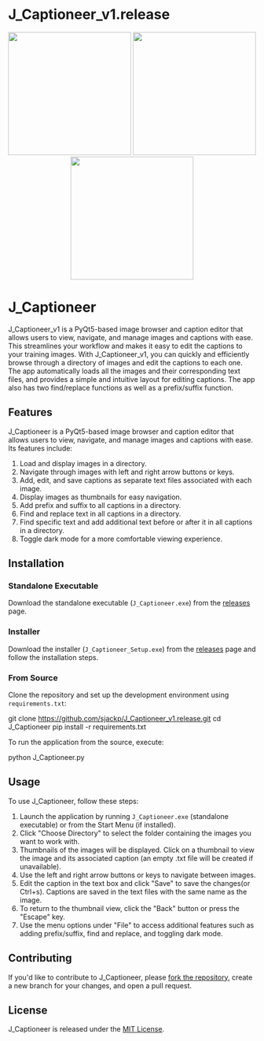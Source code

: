 # J_Captioneer_v1.release

<div align="center">
  <img src="https://tinypic.host/images/2023/03/29/jc1.jpg" width="250"/>
  <img src="https://tinypic.host/images/2023/03/29/jc2.jpg" width="250"/> 
  <img src="https://tinypic.host/images/2023/03/29/jc3.jpg" width="250"/>
</div>

# J_Captioneer

J_Captioneer_v1 is a PyQt5-based image browser and caption editor that allows users to view, navigate, and manage images and captions with ease. This streamlines your workflow and makes it easy to edit the captions to your training images. With J_Captioneer_v1, you can quickly and efficiently browse through a directory of images and edit the captions to each one. The app automatically loads all the images and their corresponding text files, and provides a simple and intuitive layout for editing captions. The app also has two find/replace functions as well as a prefix/suffix function.


## Features

J_Captioneer is a PyQt5-based image browser and caption editor that allows users to view, navigate, and manage images and captions with ease. Its features include:

1. Load and display images in a directory.
2. Navigate through images with left and right arrow buttons or keys.
3. Add, edit, and save captions as separate text files associated with each image.
4. Display images as thumbnails for easy navigation.
5. Add prefix and suffix to all captions in a directory.
6. Find and replace text in all captions in a directory.
7. Find specific text and add additional text before or after it in all captions in a directory.
8. Toggle dark mode for a more comfortable viewing experience.

## Installation

### Standalone Executable
Download the standalone executable (`J_Captioneer.exe`) from the [releases](https://github.com/sjackp/J_Captioneer_v1.release/releases) page.

### Installer
Download the installer (`J_Captioneer_Setup.exe`) from the [releases](https://github.com/sjackp/J_Captioneer_v1.release/releases) page and follow the installation steps.

### From Source
Clone the repository and set up the development environment using `requirements.txt`:

git clone https://github.com/sjackp/J_Captioneer_v1.release.git
cd J_Captioneer
pip install -r requirements.txt

To run the application from the source, execute:

python J_Captioneer.py

## Usage

To use J_Captioneer, follow these steps:

1. Launch the application by running `J_Captioneer.exe` (standalone executable) or from the Start Menu (if installed).
2. Click "Choose Directory" to select the folder containing the images you want to work with.
3. Thumbnails of the images will be displayed. Click on a thumbnail to view the image and its associated caption (an empty .txt file will be created if unavailable).
4. Use the left and right arrow buttons or keys to navigate between images.
5. Edit the caption in the text box and click "Save" to save the changes(or Ctrl+s). Captions are saved in the text files with the same name as the image.
6. To return to the thumbnail view, click the "Back" button or press the "Escape" key.
7. Use the menu options under "File" to access additional features such as adding prefix/suffix, find and replace, and toggling dark mode.

## Contributing

If you'd like to contribute to J_Captioneer, please [fork the repository](https://github.com/sjackp/J_Captioneer/fork), create a new branch for your changes, and open a pull request.

## License

J_Captioneer is released under the [MIT License](https://opensource.org/licenses/MIT).
